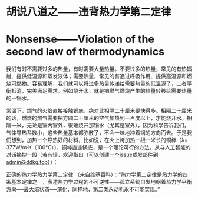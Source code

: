 # 胡说八道之——违背热力学第二定律
# Nonsense——Violation of the second law of thermodynamics  
我们有时不需要过多的热量，有时需要大量热量。不要过多的热量，常见的有热辐射、提供低温源和蒸发液体；需要热量，常见的有通过呼吸作用、提供高温源和燃烧可燃物。容易理解，我们就可以将过多热量传递给需要热量的低温源了，二者平衡抵消，完美满足需求。例如烧开水，就是把燃气燃烧产生的热量转移给需要热量的一锅水。

常温下，燃气的火焰直接接触锅底，绝对比相隔二十厘米要快得多。相隔二十厘米的话，燃烧的燃气需要把方圆二十厘米的空气加热到一百度以上，才能烧开水。相隔一米，无论是室内室外，很难烧开那锅水（尤其是室外），因为科学告诉我们，气体导热系数小，这些热量基本都弥散了，不会一味地冲着锅的方向而去。于是我们想到，加热一个导热好的材料，比如说，在火上烤加热一根一米长的铜棒（λ=	
377W/m·K（100℃）），铜棒直连锅底，是一个理论可行的方法。从与人工智能的对话摘抄一段（若有误，欢迎指出（可以创建一个issue或发邮件到admin@ddkg.top））：











正确的热力学热力学第二定律 （来自维基百科）：“热力学第二定律是热力学的四条基本定律之一，表述热力学过程的不可逆性——孤立系统自发地朝着热力学平衡方向──最大熵状态──演化，同样地，第二类永动机永不可能实现。”

